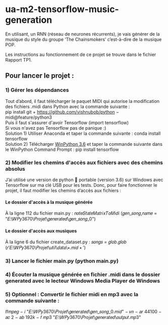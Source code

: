 # ua-m2-tensorflow-music-generation
En utilisant, un RNN (réseau de neurones récurrents), je vais générer de la musique du style du groupe ‘The Chainsmokers’ c’est-à-dire de la musique POP.  

Les instructions au fonctionnement de ce projet se trouve dans le fichier Rapport TP1.

## Pour lancer le projet :
### 1) Gérer les dépendances 
Tout d’abord, il faut télécharger le paquet MIDI qui autorise la modification des fichiers .midi dans Python avec la commande suivante :  
pip install git + https://github.com/vishnubob/python − midi@feature/python3  
Puis il faut s'assurer d'avoir Tensorflow (import tensorflow)  
Si vous n'avez pas Tensorflow pas de panique :)  
Solution 1) Utiliser Anaconda et taper la commande suivante : conda install tensorflow  
Solution 2) Télécharger [WinPython 3.6](https://sourceforge.net/projects/winpython/files/WinPython_3.6/3.6.7.0/WinPython64-3.6.7.0Qt5.exe/download") et taper la commande suivante dans le WinPython Command Prompt : pip install tensorflow  

### 2) Modifier les chemins d'accès aux fichiers avec des chemins absolus
J’ai utilisé une version de python 🐍  portable (version 3.6) sur Windows avec Tensorflow sur ma clé USB pour les tests. Donc, pour faire fonctionner le projet, il faut modifier les chemins d’accès aux fichiers :

#### Le dossier d'accès à la musique générée
À la ligne 112 du fichier main.py :  𝑛𝑜𝑡𝑒𝑆𝑡𝑎𝑡𝑒𝑀𝑎𝑡𝑟𝑖𝑥𝑇𝑜𝑀𝑖𝑑𝑖 (𝑔𝑒𝑛_𝑠𝑜𝑛𝑔,𝑛𝑎𝑚𝑒 = "𝐸:\𝑊𝑃𝑦3670\𝑃𝑟𝑜𝑗𝑒𝑡\𝑔𝑒𝑛𝑒𝑟𝑎𝑡𝑒𝑑\𝑔𝑒𝑛_𝑠𝑜𝑛𝑔_0")
#### Le dossier d'accès aux musiques 
À la ligne 6 du fichier create_dataset.py : 𝑠𝑜𝑛𝑔𝑠 = 𝑔𝑙𝑜𝑏.𝑔𝑙𝑜𝑏 (𝑟′𝐸:\𝑊𝑃𝑦3670\𝑃𝑟𝑜𝑗𝑒𝑡\𝑢𝑡𝑖𝑙\𝑑𝑎𝑡𝑎\∗.𝑚𝑖𝑑 ∗ ′) 

### 3) Lancer le fichier main.py (python main.py)

### 4) Écouter la musique générée en fichier .midi dans le dossier generated avec le lecteur Windows Media Player de Windows

### 5) Optionnel : Convertir le fichier midi en mp3 avec la commande suivante :
𝑓𝑓𝑚𝑝𝑒𝑔 − 𝑖 "𝐸:\𝑊𝑃𝑦3670\𝑃𝑟𝑜𝑗𝑒𝑡\𝑔𝑒𝑛𝑒𝑟𝑎𝑡𝑒𝑑\𝑔𝑒𝑛_𝑠𝑜𝑛𝑔_0.𝑚𝑖𝑑" − 𝑣𝑛 − 𝑎𝑟 44100 − 𝑎𝑐 2 − 𝑎𝑏 192𝑘 − 𝑓 𝑚𝑝3 "𝐸:\𝑊𝑃𝑦3670\𝑃𝑟𝑜𝑗𝑒𝑡\𝑔𝑒𝑛𝑒𝑟𝑎𝑡𝑒𝑑\𝑜𝑢𝑡𝑝𝑢𝑡.𝑚𝑝3"
